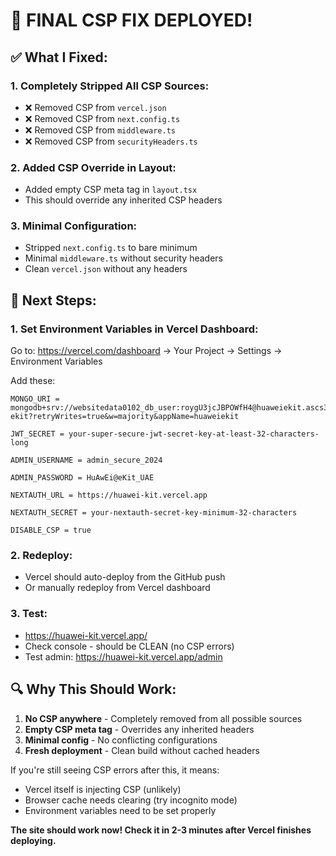 # 🚨 FINAL CSP FIX DEPLOYED!

## ✅ What I Fixed:

### 1. **Completely Stripped All CSP Sources:**
- ❌ Removed CSP from `vercel.json`
- ❌ Removed CSP from `next.config.ts` 
- ❌ Removed CSP from `middleware.ts`
- ❌ Removed CSP from `securityHeaders.ts`

### 2. **Added CSP Override in Layout:**
- Added empty CSP meta tag in `layout.tsx`
- This should override any inherited CSP headers

### 3. **Minimal Configuration:**
- Stripped `next.config.ts` to bare minimum
- Minimal `middleware.ts` without security headers
- Clean `vercel.json` without any headers

## 🚀 Next Steps:

### **1. Set Environment Variables in Vercel Dashboard:**

Go to: https://vercel.com/dashboard → Your Project → Settings → Environment Variables

Add these:
```
MONGO_URI = mongodb+srv://websitedata0102_db_user:roygU3jcJBPOWfH4@huaweiekit.ascs3fq.mongodb.net/Huawei-ekit?retryWrites=true&w=majority&appName=huaweiekit

JWT_SECRET = your-super-secure-jwt-secret-key-at-least-32-characters-long

ADMIN_USERNAME = admin_secure_2024

ADMIN_PASSWORD = HuAwEi@eKit_UAE

NEXTAUTH_URL = https://huawei-kit.vercel.app

NEXTAUTH_SECRET = your-nextauth-secret-key-minimum-32-characters

DISABLE_CSP = true
```

### **2. Redeploy:**
- Vercel should auto-deploy from the GitHub push
- Or manually redeploy from Vercel dashboard

### **3. Test:**
- https://huawei-kit.vercel.app/
- Check console - should be CLEAN (no CSP errors)
- Test admin: https://huawei-kit.vercel.app/admin

## 🔍 Why This Should Work:

1. **No CSP anywhere** - Completely removed from all possible sources
2. **Empty CSP meta tag** - Overrides any inherited headers
3. **Minimal config** - No conflicting configurations
4. **Fresh deployment** - Clean build without cached headers

If you're still seeing CSP errors after this, it means:
- Vercel itself is injecting CSP (unlikely)
- Browser cache needs clearing (try incognito mode)
- Environment variables need to be set properly

**The site should work now! Check it in 2-3 minutes after Vercel finishes deploying.**